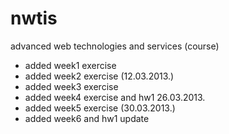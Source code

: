 nwtis
=====

advanced web technologies and services (course)

* added week1 exercise
* added week2 exercise (12.03.2013.)
* added week3 exercise
* added week4 exercise and hw1 26.03.2013.
* added week5 exercise (30.03.2013.)
* added week6 and hw1 update
